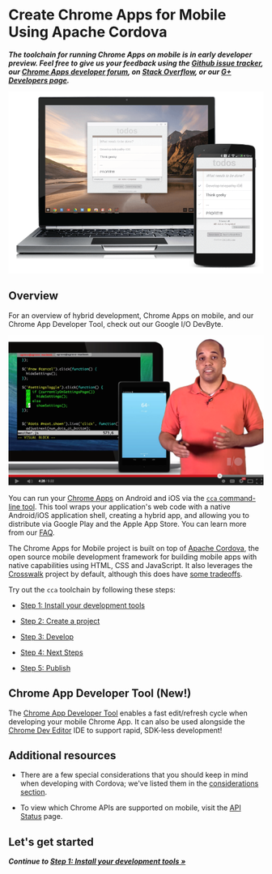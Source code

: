# Create Chrome Apps for Mobile Using Apache Cordova
_**The toolchain for running Chrome Apps on mobile is in early developer preview. Feel free to give us your feedback using the [Github issue tracker](https://github.com/MobileChromeApps/mobile-chrome-apps/issues), our [Chrome Apps developer forum](http://groups.google.com/a/chromium.org/group/chromium-apps/topics), on [Stack Overflow](http://stackoverflow.com/questions/tagged/google-chrome-app), or our [G+ Developers page](https://plus.google.com/+GoogleChromeDevelopers/).**_

![A Chrome App running on both desktop and mobile](docs/images/todomvc-chromebook.png)

## Overview

For an overview of hybrid development, Chrome Apps on mobile, and our Chrome App Developer Tool, check out our Google I/O DevByte.

[![Chrome Apps on Android and iOS](docs/images/io-byte-screenshot.png)](http://www.youtube.com/watch?v=nU4lvgTrjFI)

You can run your [Chrome Apps](http://developer.chrome.com/apps) on Android and iOS via the [`cca` command-line tool](https://github.com/MobileChromeApps/mobile-chrome-apps).  This tool wraps your application's web code with a native Android/iOS application shell, creating a hybrid app, and allowing you to distribute via Google Play and the Apple App Store.  You can learn more from our [FAQ](https://github.com/MobileChromeApps/mobile-chrome-apps/blob/master/docs/faq.md).

The Chrome Apps for Mobile project is built on top of [Apache Cordova](http://cordova.apache.org), the open source mobile development framework for building mobile apps with native capabilities using HTML, CSS and JavaScript. It also leverages the [Crosswalk](crosswalk.org) project by default, although this does have [some tradeoffs](docs/Crosswalk.md).

Try out the `cca` toolchain by following these steps:

* [Step 1: Install your development tools](https://github.com/MobileChromeApps/mobile-chrome-apps/blob/master/docs/Installation.md)

* [Step 2: Create a project](https://github.com/MobileChromeApps/mobile-chrome-apps/blob/master/docs/CreateProject.md)

* [Step 3: Develop](https://github.com/MobileChromeApps/mobile-chrome-apps/blob/master/docs/Develop.md)

* [Step 4: Next Steps](https://github.com/MobileChromeApps/mobile-chrome-apps/blob/master/docs/NextSteps.md)

* [Step 5: Publish](https://github.com/MobileChromeApps/mobile-chrome-apps/blob/master/docs/Publish.md)

## Chrome App Developer Tool (New!)

The [Chrome App Developer Tool](https://github.com/MobileChromeApps/chrome-app-developer-tool/) enables a fast edit/refresh cycle when developing your mobile Chrome App.  It can also be used alongside the [Chrome Dev Editor](https://chrome.google.com/webstore/detail/chrome-dev-editor-develop/pnoffddplpippgcfjdhbmhkofpnaalpg?hl=en) IDE to support rapid, SDK-less development!

## Additional resources

* There are a few special considerations that you should keep in mind when developing with Cordova; we've listed them in the [considerations section](https://github.com/MobileChromeApps/mobile-chrome-apps/blob/master/docs/CordovaConsiderations.md).

* To view which Chrome APIs are supported on mobile, visit the [API Status](https://github.com/MobileChromeApps/mobile-chrome-apps/blob/master/docs/APIStatus.md) page.


## Let's get started

_**Continue to [Step 1: Install your development tools &raquo;](https://github.com/MobileChromeApps/mobile-chrome-apps/blob/master/docs/Installation.md)**_
